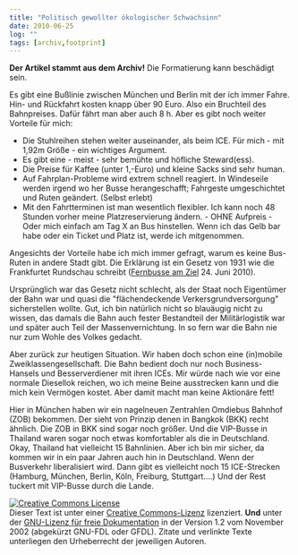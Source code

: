 ```yaml
---
title: "Politisch gewollter ökologischer Schwachsinn"
date: 2010-06-25
log: ""
tags: [archiv,footprint]
---
```

**Der Artikel stammt aus dem Archiv!** Die Formatierung kann beschädigt sein.

Es gibt eine Bußlinie zwischen München und Berlin mit der ich immer Fahre. Hin- und Rückfahrt kosten knapp über 90 Euro. Also ein Bruchteil des Bahnpreises. Dafür fährt man aber auch 8 h. Aber es gibt noch weiter Vorteile für mich:
<!--break-->
<ul>
<li>Die Stuhlreihen stehen weiter auseinander, als beim ICE. Für mich - mit 1,92m Größe - ein wichtiges Argument.</li>
<li>Es gibt eine - meist - sehr bemühte und höfliche Steward(ess).</li>
<li>Die Preise für Kaffee (unter 1,-Euro) und kleine Sacks sind sehr human.</li>
<li>Auf Fahrplan-Probleme wird extrem schnell reagiert. In Windeseile werden irgend wo her Busse herangeschafft; Fahrgeste umgeschichtet und Ruten geändert. (Selbst erlebt)</li>
<li>Mit den Fahrtterminen ist man wesentlich flexibler. Ich kann noch 48 Stunden vorher meine Platzreservierung ändern. - OHNE Aufpreis - Oder mich einfach am Tag X an Bus hinstellen. Wenn ich das Gelb bar habe oder ein Ticket  und Platz ist, werde ich mitgenommen.</li>
</ul>


Angesichts der Vorteile habe ich mich immer gefragt, warum es keine Bus-Ruten in andere Stadt gibt. Die Erklärung ist ein Gesetz von 1931 wie die Frankfurtet Rundschau schreibt (<a href="http://www.fr-online.de/top_news/2785205_Fernbusse-am-Ziel.html">Fernbusse am Ziel</a>   24. Juni 2010).

Ursprünglich war das Gesetz nicht schlecht, als der Staat noch Eigentümer der Bahn war und quasi die "flächendeckende Verkersgrundversorgung" sicherstellen wollte. Gut, ich bin natürlich nicht so blauäugig  nicht zu wissen, das damals die Bahn auch fester Bestandteil der Militärlogistik war und später auch Teil der Massenvernichtung. In so fern war die Bahn nie nur zum Wohle des Volkes gedacht. 

Aber zurück zur heutigen Situation. Wir haben doch schon eine (in)mobile Zweiklassengesellschaft. Die Bahn bedient doch nur noch   Business-Hansels und Besserverdiener mit ihren ICEs. Mir würde nach wie vor eine normale Diesellok reichen, wo ich meine Beine ausstrecken kann und die mich kein Vermögen kostet. Aber damit macht man keine Aktionäre fett! 

Hier in München haben wir ein nagelneuen Zentrahlen Omdiebus Bahnhof (ZOB) bekommen. Der sieht von Prinzip denen in Bangkok (BKK) recht ähnlich. Die ZOB in BKK sind sogar noch größer. Und die VIP-Busse in Thailand waren sogar noch etwas komfortabler als die in Deutschland. Okay, Thailand hat vielleicht 15 Bahnlinien. Aber ich bin mir sicher, da kommen wir in ein paar Jahren auch hin in Deutschland. Wenn der Busverkehr liberalisiert wird. Dann gibt es vielleicht noch 15 ICE-Strecken (Hamburg, München, Berlin, Köln, Freiburg, Stuttgart....) Und der Rest tuckert mit VIP-Busse durch die Lande.



<a href="http://creativecommons.org/licenses/by-sa/3.0/de/" rel="license"><img src="http://i.creativecommons.org/l/by-sa/3.0/de/88x31.png" style="border-width: 0pt;" alt="Creative Commons License" /></a><br />
Dieser <span rel="dc:type" href="http://purl.org/dc/dcmitype/Text" xmlns:dc="http://purl.org/dc/elements/1.1/">Text</span> ist unter einer <a href="http://creativecommons.org/licenses/by-sa/3.0/de/" rel="license">Creative Commons-Lizenz</a> lizenziert. **Und** unter der <a href="http://de.wikipedia.org/wiki/GFDL">GNU-Lizenz f&uuml;r freie Dokumentation</a> in der Version 1.2 vom November 2002 (abgek&uuml;rzt GNU-FDL oder GFDL). Zitate und verlinkte Texte unterliegen den Urheberrecht der jeweiligen Autoren.
